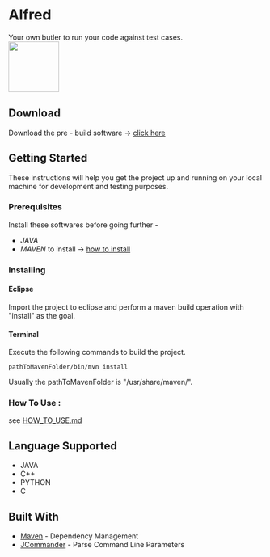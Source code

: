 # Alfred
Your own butler to run your code against test cases.<br />
<img src="https://vignette1.wikia.nocookie.net/batman/images/2/2c/Batman_TAS_-_Alfred_Pennyworth.jpg/revision/latest?cb=20170629213713" width="100">

## Download 
Download the pre - build software -> [click here]()

## Getting Started
These instructions will help you get the project up and running on your local machine for development and testing purposes.

### Prerequisites
Install these softwares before going further - 
* *JAVA*
* *MAVEN* to install -> [how to install](https://www.mkyong.com/maven/how-to-install-maven-in-ubuntu/)

### Installing
#### Eclipse
Import the project to eclipse and perform a maven build operation with "install" as the goal.

#### Terminal
Execute the following commands to build the project.
```
pathToMavenFolder/bin/mvn install
```
Usually the pathToMavenFolder is "/usr/share/maven/".

### How To Use : 
see [HOW_TO_USE.md](https://github.com/nkg447/Alfred/blob/master/HOW_TO_USE.md)

## Language Supported 
* JAVA
* C++
* PYTHON
* C

## Built With
* [Maven](https://maven.apache.org/) - Dependency Management
* [JCommander](jcommander.org) - Parse Command Line Parameters

